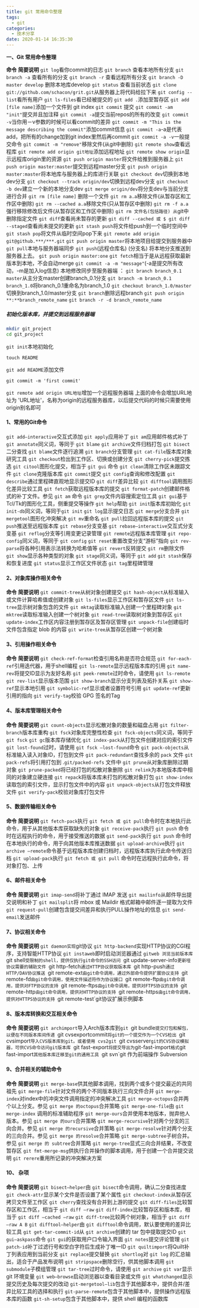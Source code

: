 ```yaml
---
title: git 常用命令整理
tags:
  - git
categories:
  - 技术分享
date: 2020-01-14 16:35:30
---
```


**一、Git 常用命令整理**

**命令** **简要说明**
`git log`看你commit的日志
`git branch` 查看本地所有分支
`git branch -a` 查看所有的分支
`git branch -r` 查看远程所有分支
`git branch -D master develop` 删除本地库develop
`git status` 查看当前状态
`git clone git://github.com/schacon/grit.git`从服务器上将代码给拉下来
`git config --list`看所有用户
`git ls-files`看已经被提交的
`git add .`添加至暂存区
`git add [file name]`添加一个文件到 git index
`git commit` 提交
`git commit -am "init"`提交并且加注释
`git commit -a`提交当前repos的所有的改变
`git commit -v`当你用－v参数的时候可以看commit的差异
`git commit -m "This is the message describing the commit"`添加commit信息
`git commit -a`-a是代表add，把所有的change加到git index里然后再commit
`git commit -a -v`一般提交命令
`git commit -m "remove"`移除文件(从git中删除)
`git remote show`查看远程库
`git remote add origin git地址`添加远程地址
`git remote show origin`显示远程库origin里的资源
`git push origin master`将文件给推到服务器上
`git push origin master:master`提交到远程master分支
`git push origin master:master`将本地库与服务器上的库进行关联
`git checkout dev`切换到本地dev分支
`git checkout --track origin/dev`切换到远程dev分支
`git checkout -b dev`建立一个新的本地分支dev
`git merge origin/dev`将分支dev与当前分支进行合并
`git rm [file name]` 删除一个文件
`git rm a.a`移除文件(从暂存区和工作区中删除)
`git rm --cached a.a`移除文件(只从暂存区中删除)
`git rm -f a.a`强行移除修改后文件(从暂存区和工作区中删除)
`git rm 文件名(包括路径) 从`git中删除指定文件
`git diff`查看尚未暂存的更新
`git diff --cached 或 $ git diff --staged`查看尚未提交的更新
`git stash push`将文件给push到一个临时空间中
`git stash pop`将文件从临时空间pop下来
`git remote add origin git@github.***/***.git`
`git push origin master`将本地项目给提交到服务器中
`git pull`本地与服务器端同步
`git push`(远程仓库名) (分支名) 将本地分支推送到服务器上去。
`git push origin master:one`
`git fetch`相当于是从远程获取最新版本到本地，不会自动merge
`git commit -a -m "message"`(-a是提交所有改动，-m是加入log信息) 本地修改同步至服务器端 ：
`git branch branch_0.1 master`从主分支master创建branch_0.1分支
`git branch -m branch_0.1 branch_1.0`将branch_0.1重命名为branch_1.0
`git checkout branch_1.0/master`切换到branch_1.0/master分支
`git branch`删除远程branch
`git push origin **:**branch_remote_name`
`git branch -r -d branch_remote_name`

##### 初始化版本库，并提交到远程服务器端
```bash
mkdir git_project
cd git_project
```
`git init`本地初始化
```undefined
touch README
```
`git add README`添加文件
```
git commit -m 'first commit'
```
`git remote add origin URL地址`增加一个远程服务器端
上面的命令会增加URL地址为 'URL地址'，名称为origin的远程服务器库，以后提交代码的时候只需要使用 origin别名即可

#### 1、常用的Git命令
`git add–interactive`交互式添加
`git apply`应用补丁
`git am`应用邮件格式补丁
`git annotate`同义词，等同于 `git blame`
`git archive`文件归档打包
`git bisect`二分查找
`git blame`文件逐行追溯
`git branch`分支管理
`git cat-file`版本库对象研究工具
`git checkout`检出到工作区、切换或创建分支
`git cherry-pick`提交拣选
`git citool`图形化提交，相当于 `git gui` 命令
`git clean`清除工作区未跟踪文件
`git clone`克隆版本库
`git commit`提交
`git config`查询和修改配置
`git describe`通过里程碑直观地显示提交ID
`git diff`差异比较
`git difftool`调用图形化差异比较工具
`git fetch`获取远程版本库的提交
`git format-patch`创建邮件格式的补丁文件。参见 `git am` 命令
`git grep`文件内容搜索定位工具
`git gui`基于Tcl/Tk的图形化工具，侧重提交等操作
`git help`帮助
`git init`版本库初始化
`git init-db`同义词，等同于`git init`
`git log`显示提交日志
`git merge`分支合并
`git mergetool`图形化冲突解决
`git mv`重命名
`git pull`拉回远程版本库的提交
`git push`推送至远程版本库
`git rebase`分支变基
`git rebase–interactive`交互式分支变基
`git reflog`分支等引用变更记录管理
`git remote`远程版本库管理
`git repo-config`同义词，等同于 `git config`
`git reset`重置改变分支“游标”指向
`git rev-parse`将各种引用表示法转换为哈希值等
`git revert`反转提交
`git rm`删除文件
`git show`显示各种类型的对象
`git stage`同义词，等同于 `git add`
`git stash`保存和恢复进度
`git status`显示工作区文件状态
`git tag`里程碑管理
#### 2、对象库操作相关命令
**命令** **简要说明**
`git commit-tree`从树对象创建提交
`git hash-object`从标准输入或文件计算哈希值或创建对象
`git ls-files`显示工作区和暂存区文件
`git ls-tree`显示树对象包含的文件
`git mktag`读取标准输入创建一个里程碑对象
`git mktree`读取标准输入创建一个树对象
`git read-tree`读取树对象到暂存区
`git update-index`工作区内容注册到暂存区及暂存区管理
`git unpack-file`创建临时文件包含指定 blob 的内容
`git write-tree`从暂存区创建一个树对象
#### 3、引用操作相关命令
**命令** **简要说明**
`git check-ref-format`检查引用名称是否符合规范
`git for-each-ref`引用迭代器，用于shell编程
`git ls-remote`显示远程版本库的引用
`git name-rev`将提交ID显示为友好名称
`git peek-remote`过时命令，请使用 `git ls-remote`
`git rev-list`显示版本范围
`git show-branch`显示分支列表及拓扑关系
`git show-ref`显示本地引用
`git symbolic-ref`显示或者设置符号引用
`git update-ref`更新引用的指向
`git verify-tag`校验 GPG 签名的Tag
#### 4、版本库管理相关命令
**命令** **简要说明**
`git count-objects`显示松散对象的数量和磁盘占用
`git filter-branch`版本库重构
`git fsck`对象库完整性检查
`git fsck-objects`同义词，等同于 `git fsck`
`git gc`版本库存储优化
`git index-pack`从打包文件创建对应的索引文件
`git lost-found`过时，请使用 `git fsck –lost-found`命令
`git pack-objects`从标准输入读入对象ID，打包到文件
`git pack-redundant`查找多余的 `pack` 文件
`git pack-refs`将引用打包到 .`git/packed-refs` 文件中
`git prune`从对象库删除过期对象
`git prune-packed`将已经打包的松散对象删除
`git relink`为本地版本库中相同的对象建立硬连接
`git repac`k将版本库未打包的松散对象打包
`git show-index`读取包的索引文件，显示打包文件中的内容
`git unpack-objects`从打包文件释放文件
`git verify-pack`校验对象库打包文件
#### 5、数据传输相关命令
**命令** **简要说明**
`git fetch-pack`执行 `git fetch 或 git pull`命令时在本地执行此命令，用于从其他版本库获取缺失的对象
`git receive-pack`执行 `git push` 命令时在远程执行的命令，用于接受推送的数据
`git send-pack`执行 `git push` 命令时在本地执行的命令，用于向其他版本库推送数据
`git upload-archive`执行 `git archive –remote`命令基于远程版本库创建归档时，远程版本库执行此命令传送归档
`git upload-pack`执行 `git fetch 或 git pull` 命令时在远程执行此命令，将对象打包、上传
#### 6、邮件相关命令
**命令** **简要说明**
`git imap-send`将补丁通过 IMAP 发送
`git mailinfo`从邮件导出提交说明和补丁
`git mailsplit`将 mbox 或 Maildir 格式邮箱中邮件逐一提取为文件
`git request-pull`创建包含提交间差异和执行PULL操作地址的信息
`git send-email`发送邮件
#### 7、协议相关命令
**命令** **简要说明**
`git daemon实现`git协议
`git http-backend`实现HTTP协议的CGI程序，支持智能HTTP协议
`git instaweb`即时启动浏览器通过 `gitweb 浏览当前版本库
`git shell`受限制的shell，提供仅执行git命令的SSH访问
`git update-server-info`更新哑协议需要的辅助文件
`git http-fetch`通过HTTP协议获取版本库
`git http-push`通过HTTP/DAV协议推送
`git remote-ext`由git命令调用，通过外部命令提供扩展协议支持
`git remote-fd`由git命令调用，使用文件描述符作为协议接口
`git remote-ftp`由git命令调用，提供对FTP协议的支持
`git remote-ftps`由git命令调用，提供对FTPS协议的支持
`git remote-http`由git命令调用，提供对HTTP协议的支持
`git remote-https`由git命令调用，提供对HTTPS协议的支持
`git remote-test`git协议扩展示例脚本
#### 8、版本库转换和交互相关命令
**命令** **简要说明**
`git archimport`导入Arch版本库到`git
`git bundle`提交打包和解包，以便在不同版本库间传递
`git cvsexportcommit`将git的一个提交作为一个CVS检出
`git cvsimport`导入CVS版本库到git。或者使用 cvs2git
`git cvsserver`git的CVS协议模拟器，可供CVS命令访问git版本库
`git fast-export`将提交导出为`git-fast-import` 格式
`git fast-import`其他版本库迁移至git的通用工具
`git svn`git 作为前端操作 Subversion
#### 9、合并相关的辅助命令
**命令** **简要说明**
`git merge-base`供其他脚本调用，找到两个或多个提交最近的共同祖先
`git merge-file`针对文件的两个不同版本执行三向文件合并
`git merge-index`对index中的冲突文件调用指定的冲突解决工具
`git merge-octopus`合并两个以上分支。参见 `git merge 的octopus`合并策略
`git merge-one-file`由 `git merge-index` 调用的标准辅助程序
`git merge-ours`合并使用本地版本，抛弃他人版本。参见 `git merge 的ours`合并策略
`git merge-recursive`针对两个分支的三向合并。参见 `git merge 的recursive`合并策略
`git merge-resolve`针对两个分支的三向合并。参见 `git merge 的resolve`合并策略
`git merge-subtree`子树合并。参见 `git merge 的 subtree`合并策略
`git merge-tree`显式三向合并结果，不改变暂存区
`git fmt-merge-msg`供执行合并操作的脚本调用，用于创建一个合并提交说明
`git rerere`重用所记录的冲突解决方案
#### 10、 杂项
**命令** **简要说明**
`git bisect–helper`由 `git bisect`命令调用，确认二分查找进度
`git check-attr`显示某个文件是否设置了某个属性
`git checkout-index`从暂存区拷贝文件至工作区
`git cherry`查找没有合并到上游的提交
`git diff-files`比较暂存区和工作区，相当于 `git diff –raw`
`git diff-index`比较暂存区和版本库，相当于 `git diff –cached –raw`
`git diff-tree`比较两个树对象，相当于 `git diff –raw A B`
`git difftool–helper`由 `git difftool`命令调用，默认要使用的差异比较工具
`git get-tar-commit-id`从 `git archive`创建的 tar 包中提取提交ID
`git gui–askpass`命令 `git gui`的获取用户口令输入界面
`git notes`提交评论管理
`git patch-id`补丁过滤行号和空白字符后生成补丁唯一ID
`git quiltimport`将Quilt补丁列表应用到当前分支
`git replace`提交替换
`git shortlog`对 `git log` 的汇总输出，适合于产品发布说明
`git stripspace`删除空行，供其他脚本调用
`git submodule`子模组管理
`git tar-tree`过时命令，请使用 `git archive`
`git var`显示 git 环境变量
`git web–browse`启动浏览器以查看目录或文件
`git whatchanged`显示提交历史及每次提交的改动
`git-mergetool–lib`包含于其他脚本中，提供合并/差异比较工具的选择和执行
`git-parse-remote`包含于其他脚本中，提供操作远程版本库的函数
`git-sh-setup`包含于其他脚本中，提供 shell 编程的函数库